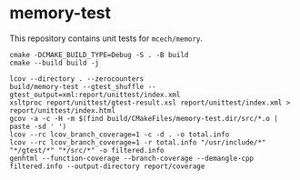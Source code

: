memory-test
===========

This repository contains unit tests for `mcech/memory`.

    cmake -DCMAKE_BUILD_TYPE=Debug -S . -B build
    cmake --build build -j
    
    lcov --directory . --zerocounters
    build/memory-test --gtest_shuffle --gtest_output=xml:report/unittest/index.xml
    xsltproc report/unittest/gtest-result.xsl report/unittest/index.xml > report/unittest/index.html
    gcov -a -c -H -m $(find build/CMakeFiles/memory-test.dir/src/*.o | paste -sd ' ')
    lcov --rc lcov_branch_coverage=1 -c -d . -o total.info
    lcov --rc lcov_branch_coverage=1 -r total.info "/usr/include/*" "*/gtest/*" "*/src/*" -o filtered.info
    genhtml --function-coverage --branch-coverage --demangle-cpp filtered.info --output-directory report/coverage
